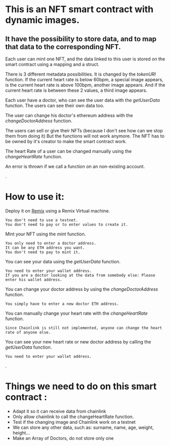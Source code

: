 # This is an NFT smart contract with dynamic images. 
## It have the possibility to store data, and to map that data to the corresponding NFT.

Each user can mint one NFT, and the data linked to this user is stored on the smart contract using a mapping and a struct.

There is 3 different metadata possibilities. It is changed by the _tokenURI_ function. If the current heart rate is below 60bpm, a special image appears, is the current heart rate is above 100bpm, another image appears. And if the current heart rate is between these 2 values, a third image appears.

Each user have a doctor, who can see the user data with the _getUserData_ function. The users can see their own data too.

The user can change his doctor's ethereum address with the _changeDoctorAddress_ function.

The users can sell or give their NFTs (because I don't see how can we stop them from doing it) But the functions will not work anymore. The NFT has to be owned by it's creator to make the smart contract work.

The heart Rate of a user can be changed manually using the _changeHeartRate_ function.

An error is thrown if we call a function on an non-existing account.

.

# How to use it:
Deploy it on [Remix](https://remix.ethereum.org/) using a Remix Virtual machine.

    You don't need to use a testnet.
    You don't need to pay or to enter values to create it.

Mint your NFT using the _mint_ function.

    You only need to enter a doctor address. 
    It can be any ETH address you want.
    You don't need to pay to mint it.

You can see your data using the _getUserData_ function.

    You need to enter your wallet address.
    If you are a doctor looking at the data from somebody else: Please enter his wallet address.

You can change your doctor address by using the _changeDoctorAddress_ function.

    You simply have to enter a new doctor ETH address.

You can manually change your heart rate with the _changeHeartRate_ function.

    Since Chainlink is still not implemented, anyone can change the heart rate of anyone else.

You can see your new heart rate or new doctor address by calling the _getUserData_ function.

    You need to enter your wallet address.

.

# Things we need to do on this smart contract :

- Adapt it so it can receive data from chainlink
- Only allow chainlink to call the changeHeartRate function.
- Test if the changing image and Chainlink work on a testnet
- We can store any other data, such as: surname, name, age, weight, height...
- Make an Array of Doctors, do not store only one